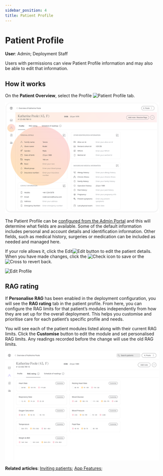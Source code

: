 ```yaml
---
sidebar_position: 4
title: Patient Profile
---
```

# Patient Profile
**User**: Admin; Deployment Staff

Users with permissions can view Patient Profile information and may also be able to edit that information.
## How it works​
On the **Patient Overview**, select the Profile ![Patient Profile](./assets/Profile.png) tab.

![Patient Overview](./assets/PatientProfile01.png)

The Patient Profile can be [configured from the Admin Portal](../../admin-portal/managing-deployments/configuring-the-user-profile/user-profile-details.md) and this will determine what fields are available. Some of the default information includes personal and account details and identification information. Other fields, such as medical history, surgeries or medication can be included as needed and managed here.

If your role allows it, click the Edit![Edit](./assets/Edit.png) button to edit the patient details. When you have made changes, click the ![Check](./assets/Tick.png) icon to save or the ![Cross](./assets/Cross.png) to revert back.

![Edit Profile](./assets/PatientProfile02.png)

## RAG rating
If **Personalise RAG** has been enabled in the deployment configuration, you will see the **RAG rating** tab in the patient profile.  From here, you can configure the RAG limits for that patient’s modules independently from how they are set up for the overall deployment. This helps you customise and prioritise care for each patient’s specific profile and needs.

You will see each of the patient modules listed along with their current RAG limits. Click the **Customise** button to edit the module and set personalised RAG limits. Any readings recorded before the change will use the old RAG limits. 

![Edit Profile](./assets/PatientProfile03.png)

**Related articles**: [Inviting patients](../roles-and-permissions/inviting-patients.md); [App Features](../../admin-portal/managing-deployments/general-settings/app-features.md);
